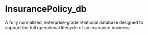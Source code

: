 # InsurancePolicy_db
A fully normalized, enterprise-grade relational database designed to support the full operational lifecycle of an insurance business
